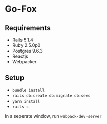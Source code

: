 # Go-Fox

## Requirements
- Rails 5.1.4
- Ruby 2.5.0p0
- Postgres 9.6.3
- Reactjs
- Webpacker

## Setup

- `bundle install`
- `rails db:create db:migrate db:seed`
- `yarn install`
- `rails s`

In a seperate window, run `webpack-dev-server`
